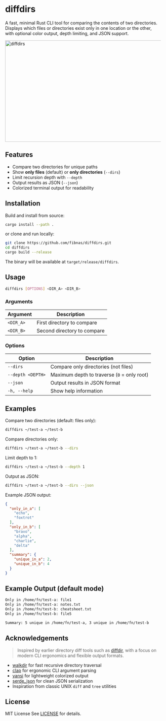 # diffdirs

A fast, minimal Rust CLI tool for comparing the contents of two directories.
Displays which files or directories exist only in one location or the other,
with optional color output, depth limiting, and JSON support.

<img width="532" height="327" alt="diffdirs" src="https://github.com/user-attachments/assets/11b6e27f-d3ee-4c19-be65-3e81fe5ad900" />

## Features

- Compare two directories for unique paths
- Show **only files** (default) or **only directories** (`--dirs`)
- Limit recursion depth with `--depth`
- Output results as JSON (`--json`)
- Colorized terminal output for readability

## Installation

Build and install from source:

```bash
cargo install --path .
```

or clone and run locally:

```bash
git clone https://github.com/fibnas/diffdirs.git
cd diffdirs
cargo build --release
```

The binary will be available at `target/release/diffdirs`.

## Usage

```bash
diffdirs [OPTIONS] <DIR_A> <DIR_B>
```

### Arguments

| Argument | Description |
| -----------|-------------- |
| `<DIR_A>` | First directory to compare |
| `<DIR_B>` | Second directory to compare |

### Options

| Option | Description |
| --------|-------------- |
| `--dirs` | Compare only directories (not files) |
| `--depth <DEPTH>` | Maximum depth to traverse (`0` = only root) |
| `--json` | Output results in JSON format |
| `-h, --help` | Show help information |

## Examples

Compare two directories (default: files only):

```bash
diffdirs ~/test-a ~/test-b
```

Compare directories only:

```bash
diffdirs ~/test-a ~/test-b --dirs
```

Limit depth to 1:

```bash
diffdirs ~/test-a ~/test-b --depth 1
```

Output as JSON:

```bash
diffdirs ~/test-a ~/test-b --dirs --json
```

Example JSON output:

```json
{
  "only_in_a": [
    "echo",
    "foxtrot"
  ],
  "only_in_b": [
    "bravo",
    "alpha",
    "charlie",
    "delta"
  ],
  "summary": {
    "unique_in_a": 2,
    "unique_in_b": 4
  }
}
```

## Example Output (default mode)

```bash
Only in /home/fn/test-a: file1
Only in /home/fn/test-a: notes.txt
Only in /home/fn/test-b: cheatsheet.txt
Only in /home/fn/test-b: file5

Summary: 5 unique in /home/fn/test-a, 3 unique in /home/fn/test-b
```

## Acknowledgements

> Inspired by earlier directory diff tools such as [diffdir](https://crates.io/crates/diffdir), with a focus on modern CLI ergonomics and flexible output formats.

- [walkdir](https://crates.io/crates/walkdir) for fast recursive directory traversal
- [clap](https://crates.io/crates/clap) for ergonomic CLI argument parsing
- [yansi](https://crates.io/crates/yansi) for lightweight colorized output
- [serde_json](https://crates.io/crates/serde_json) for clean JSON serialization
- Inspiration from classic UNIX `diff` and `tree` utilities

## License

MIT License
See [LICENSE](LICENSE) for details.
